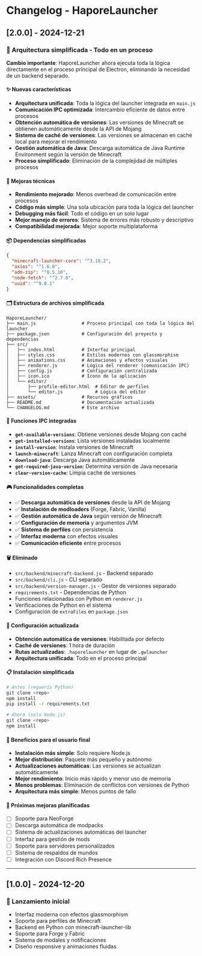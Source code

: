 # Changelog - HaporeLauncher

## [2.0.0] - 2024-12-21

### 🚀 Arquitectura simplificada - Todo en un proceso

**Cambio importante**: HaporeLauncher ahora ejecuta toda la lógica directamente en el proceso principal de Electron, eliminando la necesidad de un backend separado.

#### ✨ Nuevas características

- **Arquitectura unificada**: Toda la lógica del launcher integrada en `main.js`
- **Comunicación IPC optimizada**: Intercambio eficiente de datos entre procesos
- **Obtención automática de versiones**: Las versiones de Minecraft se obtienen automáticamente desde la API de Mojang
- **Sistema de caché de versiones**: Las versiones se almacenan en caché local para mejorar el rendimiento
- **Gestión automática de Java**: Descarga automática de Java Runtime Environment según la versión de Minecraft
- **Proceso simplificado**: Eliminación de la complejidad de múltiples procesos

#### 🔧 Mejoras técnicas

- **Rendimiento mejorado**: Menos overhead de comunicación entre procesos
- **Código más simple**: Una sola ubicación para toda la lógica del launcher
- **Debugging más fácil**: Todo el código en un solo lugar
- **Mejor manejo de errores**: Sistema de errores más robusto y descriptivo
- **Compatibilidad mejorada**: Mejor soporte multiplataforma

#### 📦 Dependencias simplificadas

```json
{
  "minecraft-launcher-core": "^3.18.2",
  "axios": "^1.6.0", 
  "adm-zip": "^0.5.10",
  "node-fetch": "^2.7.0",
  "uuid": "^9.0.1"
}
```

#### 🗂️ Estructura de archivos simplificada

```
HaporeLauncher/
├── main.js                 # Proceso principal con toda la lógica del launcher
├── package.json            # Configuración del proyecto y dependencias
├── src/
│   ├── index.html          # Interfaz principal
│   ├── styles.css          # Estilos modernos con glassmorphism
│   ├── animations.css      # Animaciones y efectos visuales
│   ├── renderer.js         # Lógica del renderer (comunicación IPC)
│   ├── config.js           # Configuración centralizada
│   ├── icon.ico            # Icono de la aplicación
│   └── editor/
│       ├── profile-editor.html  # Editor de perfiles
│       └── editor.js            # Lógica del editor
├── assets/                 # Recursos gráficos
├── README.md               # Documentación actualizada
└── CHANGELOG.md            # Este archivo
```

#### 🔄 Funciones IPC integradas

- **`get-available-versions`**: Obtiene versiones desde Mojang con caché
- **`get-installed-versions`**: Lista versiones instaladas localmente
- **`install-version`**: Instala versiones de Minecraft
- **`launch-minecraft`**: Lanza Minecraft con configuración completa
- **`download-java`**: Descarga Java automáticamente
- **`get-required-java-version`**: Determina versión de Java necesaria
- **`clear-version-cache`**: Limpia caché de versiones

#### 🎮 Funcionalidades completas

- ✅ **Descarga automática de versiones** desde la API de Mojang
- ✅ **Instalación de modloaders** (Forge, Fabric, Vanilla)
- ✅ **Gestión automática de Java** según versión de Minecraft
- ✅ **Configuración de memoria** y argumentos JVM
- ✅ **Sistema de perfiles** con persistencia
- ✅ **Interfaz moderna** con efectos visuales
- ✅ **Comunicación eficiente** entre procesos

#### 🗑️ Eliminado

- `src/backend/minecraft-backend.js` - Backend separado
- `src/backend/cli.js` - CLI separado
- `src/backend/version-manager.js` - Gestor de versiones separado
- `requirements.txt` - Dependencias de Python
- Funciones relacionadas con Python en `renderer.js`
- Verificaciones de Python en el sistema
- Configuración de `extraFiles` en `package.json`

#### 🔧 Configuración actualizada

- **Obtención automática de versiones**: Habilitada por defecto
- **Caché de versiones**: 1 hora de duración
- **Rutas actualizadas**: `.haporelauncher` en lugar de `.gwlauncher`
- **Arquitectura unificada**: Todo en el proceso principal

#### 📋 Instalación simplificada

```bash
# Antes (requería Python)
git clone <repo>
npm install
pip install -r requirements.txt

# Ahora (solo Node.js)
git clone <repo>
npm install
```

#### 🎯 Beneficios para el usuario final

- **Instalación más simple**: Solo requiere Node.js
- **Mejor distribución**: Paquete más pequeño y autónomo
- **Actualizaciones automáticas**: Las versiones se actualizan automáticamente
- **Mejor rendimiento**: Inicio más rápido y menor uso de memoria
- **Menos problemas**: Eliminación de conflictos con versiones de Python
- **Arquitectura más simple**: Menos puntos de fallo

#### 🔮 Próximas mejoras planificadas

- [ ] Soporte para NeoForge
- [ ] Descarga automática de modpacks
- [ ] Sistema de actualizaciones automáticas del launcher
- [ ] Interfaz para gestión de mods
- [ ] Soporte para servidores personalizados
- [ ] Sistema de respaldos de mundos
- [ ] Integración con Discord Rich Presence

---

## [1.0.0] - 2024-12-20

### 🎉 Lanzamiento inicial

- Interfaz moderna con efectos glassmorphism
- Soporte para perfiles de Minecraft
- Backend en Python con minecraft-launcher-lib
- Soporte para Forge y Fabric
- Sistema de modales y notificaciones
- Diseño responsive y animaciones fluidas 